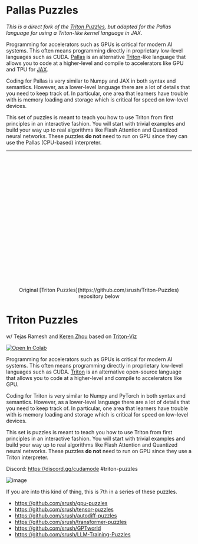 # Pallas Puzzles

*This is a direct fork of the [Triton Puzzles](https://github.com/srush/Triton-Puzzles), but adapted for the Pallas
language for using a Triton-like kernel language in JAX.*

<!--TODO: [![Open In Colab](https://colab.research.google.com/assets/colab-badge.svg)](https://colab.research.google.com/github/srush/Triton-Puzzles/blob/main/Triton-Puzzles.ipynb)-->

Programming for accelerators such as GPUs is critical for modern AI systems.
This often means programming directly in proprietary low-level languages such as CUDA. [Pallas](https://jax.readthedocs.io/en/latest/pallas/index.html) is an alternative [Triton](https://github.com/triton-lang/triton)-like language that allows you to code at a higher-level and compile to accelerators like GPU and TPU for [JAX](https://jax.readthedocs.io/).

Coding for Pallas is very similar to Numpy and JAX in both syntax and semantics. However, as a lower-level language there are a lot of details that you need to keep track of. In particular, one area that learners have trouble with is memory loading and storage which is critical for speed on low-level devices.

This set of puzzles is meant to teach you how to use Triton from first principles in an interactive fashion. You will start with trivial examples and build your way up to real algorithms like Flash Attention and Quantized neural networks. These puzzles **do not** need to run on GPU since they can use the Pallas (CPU-based) interpreter.

<!-- TODO: Discord: https://discord.gg/cudamode #triton-puzzles -->

<!-- TODO: ![image](https://github.com/srush/Triton-Puzzles/assets/35882/3e18a47d-1311-43d0-a025-ed1f593f919e) -->


---

<br><br><br><br><br><br><br><br><br><br><br><br><br><br><br><br><br><br><br><br>

<p align="center">
Original [Triton Puzzles](https://github.com/srush/Triton-Puzzles) repository below
</p>

# Triton Puzzles

w/ Tejas Ramesh and [Keren Zhou](https://www.jokeren.tech/) based on [Triton-Viz](https://github.com/Deep-Learning-Profiling-Tools/triton-viz)

[![Open In Colab](https://colab.research.google.com/assets/colab-badge.svg)](https://colab.research.google.com/github/srush/Triton-Puzzles/blob/main/Triton-Puzzles.ipynb)


Programming for accelerators such as GPUs is critical for modern AI systems.
This often means programming directly in proprietary low-level languages such as CUDA. [Triton](https://github.com/openai/triton/) is an alternative open-source language that allows you to code at a higher-level and compile to accelerators like GPU.

Coding for Triton is very similar to Numpy and PyTorch in both syntax and semantics. However, as a lower-level language there are a lot of details that you need to keep track of. In particular, one area that learners have trouble with is memory loading and storage which is critical for speed on low-level devices.

This set is puzzles is meant to teach you how to use Triton from first principles in an interactive fashion. You will start with trivial examples and build your way up to real algorithms like Flash Attention and Quantized neural networks. These puzzles **do not** need to run on GPU since they use a Triton interpreter.

Discord: https://discord.gg/cudamode #triton-puzzles

![image](https://github.com/srush/Triton-Puzzles/assets/35882/3e18a47d-1311-43d0-a025-ed1f593f919e)



If you are into this kind of thing, this is 7th in a series of these puzzles.

* https://github.com/srush/gpu-puzzles
* https://github.com/srush/tensor-puzzles
* https://github.com/srush/autodiff-puzzles
* https://github.com/srush/transformer-puzzles
* https://github.com/srush/GPTworld
* https://github.com/srush/LLM-Training-Puzzles
